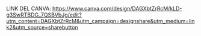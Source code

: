 LINK DEL CANVA: https://www.canva.com/design/DAGXbtZrRcM/kLD-g3SwRTBDG_7QSBVbJg/edit?utm_content=DAGXbtZrRcM&utm_campaign=designshare&utm_medium=link2&utm_source=sharebutton
